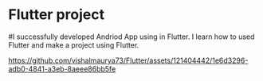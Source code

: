 # Flutter project

#I successfully developed Andriod App  using in Flutter. I learn how to used Flutter and make a project using Flutter.




https://github.com/vishalmaurya73/Flutter/assets/121404442/1e6d3296-adb0-4841-a3eb-8aeee86bb5fe

